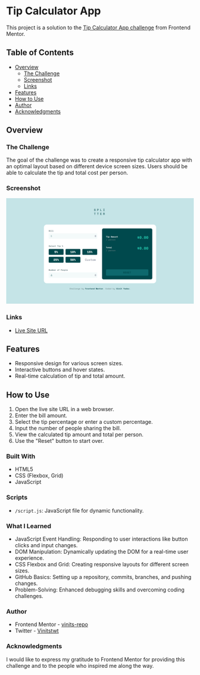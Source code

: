 # Tip Calculator App

This project is a solution to the [Tip Calculator App challenge](https://www.frontendmentor.io/challenges/tip-calculator-app-ugJNGbJUX) from Frontend Mentor.

## Table of Contents

- [Overview](#overview)
  - [The Challenge](#the-challenge)
  - [Screenshot](#screenshot)
  - [Links](#links)
- [Features](#features)
- [How to Use](#how-to-use)
- [Author](#author)
- [Acknowledgments](#acknowledgments)

## Overview

### The Challenge

The goal of the challenge was to create a responsive tip calculator app with an optimal layout based on different device screen sizes. Users should be able to calculate the tip and total cost per person.

### Screenshot

![Tip Calculator App Screenshot](/images/Screenshot.png)

### Links

- [Live Site URL](https://65c50858821a4231c1fa1841--vinits-tip-calculator-app-main.netlify.app/)

## Features

- Responsive design for various screen sizes.
- Interactive buttons and hover states.
- Real-time calculation of tip and total amount.

## How to Use

1. Open the live site URL in a web browser.
2. Enter the bill amount.
3. Select the tip percentage or enter a custom percentage.
4. Input the number of people sharing the bill.
5. View the calculated tip amount and total per person.
6. Use the "Reset" button to start over.


### Built With

- HTML5
- CSS (Flexbox, Grid)
- JavaScript

### Scripts

- `/script.js`: JavaScript file for dynamic functionality.


### What I Learned

- JavaScript Event Handling: Responding to user interactions like button clicks and input changes.
- DOM Manipulation: Dynamically updating the DOM for a real-time user experience.
- CSS Flexbox and Grid: Creating responsive layouts for different screen sizes.
- GitHub Basics: Setting up a repository, commits, branches, and pushing changes.
- Problem-Solving: Enhanced debugging skills and overcoming coding challenges.


### Author
- Frontend Mentor - [vinits-repo](https://www.frontendmentor.io/profile/vinits-repo)
- Twitter - [Vinitstwt](https://twitter.com/Vinitstwt)

### Acknowledgments
I would like to express my gratitude to Frontend Mentor for providing this challenge and to the people who inspired me along the way.
